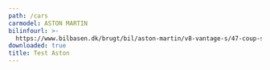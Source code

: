 ```yaml
---
path: /cars
carmodel: ASTON MARTIN
bilinfourl: >-
  https://www.bilbasen.dk/brugt/bil/aston-martin/v8-vantage-s/47-coup-sp10-2d/3618893
downloaded: true
title: Test Aston
---
```


